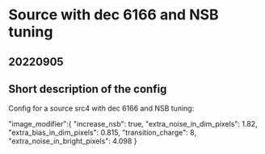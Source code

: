 # Source with dec 6166 and NSB tuning

## 20220905

## Short description of the config

Config for a source src4 with dec 6166 and NSB tuning:

"image_modifier":{
  "increase_nsb": true,
  "extra_noise_in_dim_pixels": 1.82,
  "extra_bias_in_dim_pixels": 0.815,
  "transition_charge": 8,
  "extra_noise_in_bright_pixels": 4.098
}
